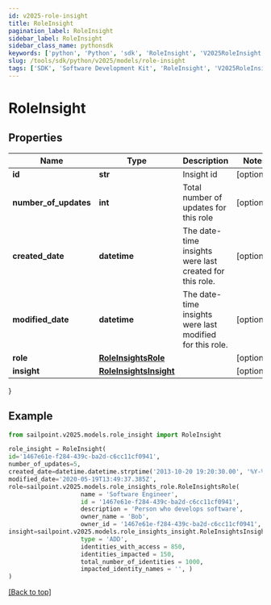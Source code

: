 ```yaml
---
id: v2025-role-insight
title: RoleInsight
pagination_label: RoleInsight
sidebar_label: RoleInsight
sidebar_class_name: pythonsdk
keywords: ['python', 'Python', 'sdk', 'RoleInsight', 'V2025RoleInsight']
slug: /tools/sdk/python/v2025/models/role-insight
tags: ['SDK', 'Software Development Kit', 'RoleInsight', 'V2025RoleInsight']
---
```


# RoleInsight

## Properties

| Name | Type | Description | Notes |
| --- | --- | --- | --- |
| **id** | **str** | Insight id | [optional] |
| **number_of_updates** | **int** | Total number of updates for this role | [optional] |
| **created_date** | **datetime** | The date-time insights were last created for this role. | [optional] |
| **modified_date** | **datetime** | The date-time insights were last modified for this role. | [optional] |
| **role** | [**RoleInsightsRole**](role-insights-role) |  | [optional] |
| **insight** | [**RoleInsightsInsight**](role-insights-insight) |  | [optional] |

}

## Example

```python
from sailpoint.v2025.models.role_insight import RoleInsight

role_insight = RoleInsight(
id='1467e61e-f284-439c-ba2d-c6cc11cf0941',
number_of_updates=5,
created_date=datetime.datetime.strptime('2013-10-20 19:20:30.00', '%Y-%m-%d %H:%M:%S.%f'),
modified_date='2020-05-19T13:49:37.385Z',
role=sailpoint.v2025.models.role_insights_role.RoleInsightsRole(
                    name = 'Software Engineer',
                    id = '1467e61e-f284-439c-ba2d-c6cc11cf0941',
                    description = 'Person who develops software',
                    owner_name = 'Bob',
                    owner_id = '1467e61e-f284-439c-ba2d-c6cc11cf0941', ),
insight=sailpoint.v2025.models.role_insights_insight.RoleInsightsInsight(
                    type = 'ADD',
                    identities_with_access = 850,
                    identities_impacted = 150,
                    total_number_of_identities = 1000,
                    impacted_identity_names = '', )
)

```

[[Back to top]](#)

